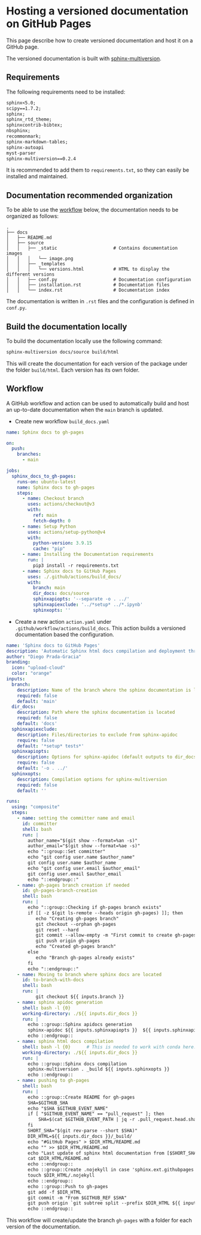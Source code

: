 # Hosting a versioned documentation on GitHub Pages

This page describe how to create versioned documentation and host it on a GitHub page.

The versioned documentation is built with [sphinx-multiversion](https://holzhaus.github.io/sphinx-multiversion/master/index.html).

## Requirements

The following requirements need to be installed:

```txt
sphinx<5.0;
scipy==1.7.2;
sphinx;
sphinx_rtd_theme;
sphinxcontrib-bibtex;
nbsphinx;
recommonmark;
sphinx-markdown-tables;
sphinx-autoapi
myst-parser
sphinx-multiversion==0.2.4
```

It is recommended to add them to `requirements.txt`, so they can easily be installed and maintained.

## Documentation recommended organization

To be able to use the [workflow](#workflow) below, the documentation needs to be organized as follows: 

```
.
├── docs
│   ├── README.md
│   ├── source
│   │   ├── _static                     # Contains documentation images 
│   │   │   └── image.png               
│   │   ├── _templates
│   │   │   └── versions.html           # HTML to display the different versions
│   │   ├── conf.py                     # Documentation configuration
│   │   ├── installation.rst            # Documentation files
│   │   └── index.rst                   # Documentation index
```

The documentation is written in `.rst` files and the configuration is defined in `conf.py`.

## Build the documentation locally

To build the documentation locally use the following command:

```bash
sphinx-multiversion docs/source build/html
```

This will create the documentation for each version of the package under the folder `build/html`. Each version has its own folder.

## Workflow

A GitHub workflow and action can be used to automatically build and host an up-to-date documentation when the `main` branch is updated.

  * Create new workflow `build_docs.yaml`

```yaml
name: Sphinx docs to gh-pages

on:
  push:
    branches:
      - main

jobs:
  sphinx_docs_to_gh-pages:
    runs-on: ubuntu-latest
    name: Sphinx docs to gh-pages
    steps:
      - name: Checkout branch
        uses: actions/checkout@v3
        with:
          ref: main
          fetch-depth: 0
      - name: Setup Python
        uses: actions/setup-python@v4
        with:
          python-version: 3.9.15
          cache: "pip"
      - name: Installing the Documentation requirements
        run: |
          pip3 install -r requirements.txt
      - name: Sphinx docs to GitHub Pages
        uses: ./.github/actions/build_docs/
        with:
          branch: main
          dir_docs: docs/source
          sphinxapiopts: '--separate -o . ../'
          sphinxapiexclude: '../*setup* ../*.ipynb'
          sphinxopts: ''
```

  * Create a new action `action.yaml` under `.github/workflow/actions/build_docs`. This action builds a versioned documentation based the configuration.

```yaml
name: 'Sphinx docs to GitHub Pages'
description: 'Automatic Sphinx html docs compilation and deployment through the gh-pages branch.'
author: "Diego Prada-Gracia"
branding:
  icon: "upload-cloud"
  color: "orange"
inputs:
  branch:
    description: Name of the branch where the sphinx documentation is located
    required: false
    default: 'main'
  dir_docs:
    description: Path where the sphinx documentation is located
    required: false
    default: 'docs'
  sphinxapiexclude:
    description: Files/directories to exclude from sphinx-apidoc
    require: false
    default: '*setup* tests*'
  sphinxapiopts:
    description: Options for sphinx-apidoc (default outputs to dir_docs and searches for modules one level up)
    require: false
    default: '-o . ../'
  sphinxopts:
    description: Compilation options for sphinx-multiversion
    required: false
    default: ''

runs:
  using: "composite"
  steps:
    - name: setting the committer name and email
      id: committer
      shell: bash
      run: |
        author_name="$(git show --format=%an -s)"
        author_email="$(git show --format=%ae -s)"
        echo "::group::Set committer"
        echo "git config user.name $author_name"
        git config user.name $author_name
        echo "git config user.email $author_email"
        git config user.email $author_email
        echo "::endgroup::"
    - name: gh-pages branch creation if needed
      id: gh-pages-branch-creation
      shell: bash
      run: |
        echo "::group::Checking if gh-pages branch exists"
        if [[ -z $(git ls-remote --heads origin gh-pages) ]]; then
           echo "Creating gh-pages branch"
           git checkout --orphan gh-pages
           git reset --hard
           git commit --allow-empty -m "First commit to create gh-pages branch"
           git push origin gh-pages
           echo "Created gh-pages branch"
        else
           echo "Branch gh-pages already exists"
        fi
        echo "::endgroup::"
    - name: Moving to branch where sphinx docs are located
      id: to-branch-with-docs
      shell: bash
      run: |
           git checkout ${{ inputs.branch }}
    - name: sphinx apidoc generation
      shell: bash -l {0}
      working-directory: ./${{ inputs.dir_docs }}
      run: |
        echo ::group::Sphinx apidocs generation
        sphinx-apidoc ${{ inputs.sphinxapiopts }}  ${{ inputs.sphinxapiexclude }}
        echo ::endgroup::
    - name: sphinx html docs compilation
      shell: bash -l {0}      # This is needed to work with conda here. See:https://github.com/marketplace/actions/setup-miniconda#IMPORTANT
      working-directory: ./${{ inputs.dir_docs }}
      run: |
        echo ::group::Sphinx docs compilation
        sphinx-multiversion . _build ${{ inputs.sphinxopts }}
        echo ::endgroup::
    - name: pushing to gh-pages
      shell: bash
      run: |
        echo ::group::Create README for gh-pages
        SHA=$GITHUB_SHA
        echo "$SHA $GITHUB_EVENT_NAME"
        if [ "$GITHUB_EVENT_NAME" == "pull_request" ]; then
            SHA=$(cat $GITHUB_EVENT_PATH | jq -r .pull_request.head.sha)
        fi
        SHORT_SHA="$(git rev-parse --short $SHA)"
        DIR_HTML=${{ inputs.dir_docs }}/_build/
        echo "#GitHub Pages" > $DIR_HTML/README.md
        echo "" >> $DIR_HTML/README.md
        echo "Last update of sphinx html documentation from [$SHORT_SHA](https://github.com/$GITHUB_REPOSITORY/tree/$SHA)" >> $DIR_HTML/README.md
        cat $DIR_HTML/README.md
        echo ::endgroup::
        echo ::group::Create .nojekyll in case 'sphinx.ext.githubpages' is not used
        touch $DIR_HTML/.nojekyll
        echo ::endgroup::
        echo ::group::Push to gh-pages
        git add -f $DIR_HTML
        git commit -m "From $GITHUB_REF $SHA"
        git push origin `git subtree split --prefix $DIR_HTML ${{ inputs.branch }}`:gh-pages --force
        echo ::endgroup::
```

This workflow will create/update the branch `gh-pages` with a folder for each version of the documentation.